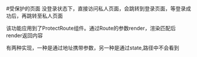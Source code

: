 #受保护的页面
没登录状态下，直接访问私人页面，会跳转到登录页面，等登录成功后，再跳转至私人页面

该功能应用到了ProtectRoute组件。通过Route的参数render，渲染匹配后render返回内容

有两种实现，一种是通过地址携带参数，另一种是通过state,路径中不会看到
